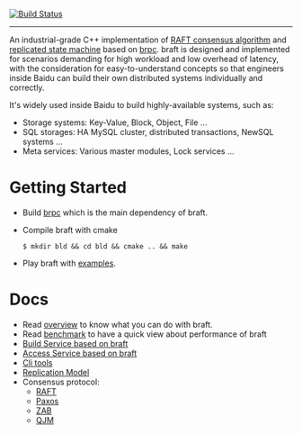[![Build Status](https://travis-ci.org/baidu/braft.svg?branch=master)](https://travis-ci.org/baidu/braft)

---

An industrial-grade C++ implementation of [RAFT consensus algorithm](https://raft.github.io/) and [replicated state machine](https://en.wikipedia.org/wiki/State_machine_replication) based on [brpc](https://github.com/brpc/brpc). braft is designed and implemented for scenarios demanding for high workload and low overhead of latency, with the consideration for easy-to-understand concepts so that engineers inside Baidu can build their own distributed systems individually and correctly.

It's widely used inside Baidu to build highly-available systems, such as:
* Storage systems: Key-Value, Block, Object, File ...
* SQL storages: HA MySQL cluster, distributed transactions, NewSQL systems ...
* Meta services: Various master modules, Lock services ...

# Getting Started

* Build [brpc](https://github.com/brpc/brpc/blob/master/docs/cn/getting_started.md) which is the main dependency of braft.

* Compile braft with cmake

  ```shell
  $ mkdir bld && cd bld && cmake .. && make
  ```

* Play braft with [examples](./example).

# Docs

* Read [overview](./docs/cn/overview.md) to know what you can do with braft.
* Read [benchmark](./docs/cn/benchmark.md) to have a quick view about performance of braft
* [Build Service based on braft](./docs/cn/server.md)
* [Access Service based on braft](./docs/cn/client.md)
* [Cli tools](./docs/cn/cli.md)
* [Replication Model](./docs/cn/replication.md)
* Consensus protocol:
  * [RAFT](./docs/cn/raft_protocol.md)
  * [Paxos](./docs/cn/paxos_protocol.md)
  * [ZAB](./docs/cn/zab_protocol.md)
  * [QJM](./docs/cn/qjm.md)


